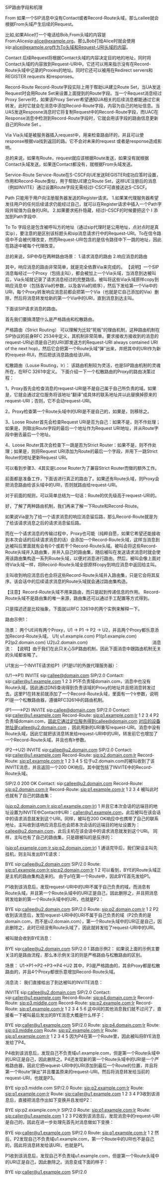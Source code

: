 SIP路由字段和机理

From
如果一个SIP消息中没有Contact或者Record-Route头域，那么callee就会根据From头域产生后续的Request。

比如,如果Alice打一个电话给Bob,From头域的内容是 From:Alicesip:alice@example.org。那么Bob打给Alice时就会使用 sip:alice@example.org作为To头域和Request-URI头域的内容。

Contact
后续Request将根据Contact头域的内容决定目的地的地址，同时将Contact头域的内容放到Request-URI中。它还可以用来指示没有在Record-Route头域中记录的Proxies的地址。同时它还可以被用在Redirect servers和REGISTER requests 和responses。

Record-Route
Record-Route字段实际上用于帮助UA建立Route Set，当UA发送Request时会用Route Set来设置上面提到的Route字段。当一个Request消息经过Proxy Server时，如果该Proxy Server希望通知UA相关的后续消息都能通过它来转发，此时它就会在消息中添加Record-Route字段，内容为自己的地址信息。当UAS发送Resposne消息时它将复制Request中的Record-Route字段，而UAC在Response消息中检测到Record-Route字段时，它就会用该字段的路由信息更新自己的Route Set 。

Via
Via头域是被服务器插入request中，用来检查路由环的，并且可以使response根据via找到返回的路。它不会对未来的request 或者是response造成影响。

总的来说，如果有Route，request就应该根据Route发送，如果没有就根据Contact头域发送，如果连Contact都没有，就根据From头域发送。

Service-Route
Service-Route在S-CSCF向UE发送REGISTER成功应答时设置，作用和Record-Route类似，用于帮助UE建立Route Set，这样UE注册后的消息（例如INVITE）通过设置Route字段无需经过I-CSCF可直接送达S-CSCF。

Path
只能用于用户向注册服务器发送的Register请求。 
1.如果某代理服务器希望发往用户的任何后续请求仍能经过自己，就可以在Register请求中插入一个Path字段并赋值为自身的URI。 
2.如果要求拓扑隐藏，经过I-CSCF的时候要把这个 I 添加到Path字段中.

To
To 字段总是包含被呼叫方的地址（通过sip代理时是公用地址，点对点时是真实ip），要注意的是区别该标题头和sip消息请求行中的Request-URI。To在信令路径中不会被代理改变，然而Request-URI包含的是信令路径中下一跳的地址，因此在路途中被每个代理改变。

总的来说，SIP中存在两种路由场景： 
1.请求消息的路由 
2.响应消息的路由

其中，响应消息的路由非常简单，就是完全依靠Via来完成的。 
【说明】一个SIP消息每经过一个Proxy（包括主叫），都会被加上一个Via头域，当消息到达被叫后，Via头域就记录了请求消息经过的完整路径。被叫将这些Via头域原样copy到响应消息中（包括各Via的参数，以及各Via的顺序），然后下发给第一个Via中的URI，每个Proxy转发响应消息前都会把第一个Via（也就是它自己添加的Via）删除，然后将消息转发给新的第一个Via中的URI，直到消息到达主叫。

下面谈SIP请求消息的路由。

首先我们要搞清楚什么是严格路由和松散路由。

严格路由（Strict Routing）
可以理解为比较“死板”的理由机制，这种路由机制在SIP协议的前身RFC 2534中定义，其机制非常简单。要求接收方接收到的消息的request-URI必须是自己的URI(即发送方的Request-URI always contained URI of the next hop)，然后它会把第一个Route头域“弹”出来，并把其中的URI作为新的request-RUI，然后把该消息路由给该URI。

松散路由（Louse Routing，lr）：
该路由机制较为灵活，也是SIP路由机制的灵魂所在，在RFC 3261中定义。 
下面介绍一下一个松散路由的Proxy的路由决策过程：

1，Proxy首先会检查消息的request-URI是不是自己属于自己所负责的域。如果是，它就会通过定位服务将该地址“翻译”成具体的联系地址并以此替换掉原来的request-URI；否则，它不会动request-URI。

2，Proxy检查第一个Route头域中的URI是不是自己的，如果是，则移除之。

3、Loose Router首先会检查Request URI是否为自己：如果不是，则不作处理；如果是，则取出Route字段的最后一个地址作为Request URI地址，并从Route字段中删去最后一个地址。

4、Loose Router其次会检查下一跳是否为Strict Router：如果不是，则不作处理；如果是，则将Request URI添加为Route的最后一个字段，并用下一跳Strict Router的地址更新Request URI。

可以看到步骤3、4其实是Loose Router为了兼容Strict Router而做的额外工作。

前面都是准备工作，下面该进行真正的路由了。如果还有Route头域，则Proxy会把消息路由给该头域中的URI，否则就路由给request-URI。

对于前面的规则，可以简单总结为一句话：Route的优先级高于request-URI的。

好，了解了两种路由机制，我们再来了解一下Route和Record-Route。

如果说Via是为了给一个请求消息的响应消息留后路，那么Record-Route就是为了给该请求消息之后的请求消息留后路。

而在一个请求消息的传输过程中，Proxy也可能（纯粹自愿，如果它希望还能接收到本次会话的后续请求消息的话）会添加一个Record-Route头域，这样当消息到达被叫后里面就有会有0个或若干个Record-Route头域。被叫会将这些Record-Route头域并入路由集，并并入自己的路由集，随后被叫在发送请求消息时就会使用该路由集构造一系列Route头域，以便对消息进行路由。然后，被叫会像上面对待Via头域一样，将Record-Route头域全部原样copy到响应消息中返回给主叫。

主叫收到响应消息后也会将这些Record-Route头域并入路由集，只是它会将其反序。该会话中的后续请求消息的Route头域就会通过路由集构造。

【注意】Record-Route头域不用来路由，而只是起到传递信息的作用。 
Record-Route头域不是路由集的唯一来源，路由集还可以通过手工配置等方式得到。

只是描述还是比较抽象，下面就以RFC 3261中的两个实例来解释一下。

路由示例1：

场景： 
两个UE间有两个Proxy，U1 -> P1 -> P2 -> U2，并且两个Proxy都乐意添加Record-Route头域。 
U1( u1.example.com) 
P1(p1.example.com) 
P2(p2.domain.com) 
U2(u2.domain.com) 
　　　　　　　　　　　 　　　 
消息流： 
【说明】由于我们在此只关心SIP路由机制，因此下面消息中跟路由机制无关的头域都省略了。

U1发出一个INVITE请求给P1（P1是U1的外拨代理服务器）：

(U1-->P1)
INVITE sip:callee@domain.com SIP/2.0
Contact: sip:caller@u1.example.com
1
2
3
P1不负责域domain.com，消息中也没有Route头域，因此通过DNS查询得到负责该域的Proxy的地址并且把消息转发过去。这里P1在转发前就添加了一个Record-Route头域，里面有一个lr参数，说明P1是一个松散路由器，遵循RFC3261中的路由机制。

(P1--->P2)
INVITE sip:callee@domain.com SIP/2.0
Contact: sip:caller@u1.example.com
Record-Route: <sip:p1.example.com;lr>
1
2
3
4
P2负责域domain.com，因此它通过定位服务得到callee@domain.com 对应的设备地址是callee@u2.domain.com ，因此用新的URI重写request-URI。消息中没有Route头域，因此它就把该消息转发给request-URI中的URI，转发前它也增加了一个Record-Route头域，并且也有lr参数。

(P2-->U2)
INVITE sip:callee@u2.domain.com SIP/2.0
Contact: sip:caller@u1.example.com
Record-Route: <sip:p2.domain.com;lr>
Record-Route: <sip:p1.example.com;lr>
1
2
3
4
5
位于u2.domain.com的被叫收到了该INVITE消息，并且返回一个200 OK响应。其中就包括了INVITE中的Record-Route头域。

SIP/2.0 200 OK
Contact: sip:callee@u2.domain.com
Record-Route: <sip:p2.domain.com;lr>
Record-Route: <sip:p1.example.com;lr>
1
2
3
4
被叫此时也就有了自己的路由集：

(<sip:p2.domain.com;lr>,<sip:p1.example.com;lr>)
1
并且它本次会话的远端目的地址设置为INVITE中Contact中URI：caller@u1.example.com，此后被叫在该会话中的请求消息就发到这个URI。同样，被叫在200 OK响应中也携带了自己的联系地址，主叫收到该响应消息后也会把本次会话的远端目的地址设置为：callee@u2.domain.com，此后主机在该会话中的请求消息就发到这个URI。 
同样，主叫也有了自己的路由集，只是跟被叫的是反序的：

(<sip:p1.example.com;lr>,<sip:p2.domain.com;lr>)
1
通话完毕后，我们架设主叫先挂机，则主叫发出BYE请求：

BYE sip:callee@u2.domain.com SIP/2.0
Route: <sip:p1.example.com;lr>,<sip:p2.domain.com;lr>
1
2
可以看到，BYE的Route头域正是主机的路由集构造来的。 
由于p1在第一个Route中，因此BYE首先发给P1。

P1收到该消息后，发现request-URI中的URI不属于自己负责的域，而消息有Route头域，并且第一个Route头域中的URI正是自己，因此删除之，并且把消息转发给新的第一个Route头域中的URI，也就是P2：

BYE sip:callee@u2.domain.com SIP/2.0
Route: <sip:p2.domain.com;lr>
1
2
P2收到该消息后，发现request-URI中的URI不属于自己负责的域（P2负责的是domain.com，而不是u2.domain.com），第一个Route头域中的URI正是自己，因此删除之，此时已经没有Route头域了，因此就转发给了request-URI中的URI。

被叫就会收到BYE消息：

BYE sip:callee@u2.domain.com SIP/2.0
1
路由示例2： 
如果说上面的示例主要关注的是路由流程，那么本示例关注的则是严格路由与松散路由的区别。

场景： 
U1->P1->P2->P3->P4->U2 
其中，P3是严格路由的，其余Proxy都是松散路由的，并且4个Proxy都很乐意增加Record-Route头域。

消息流： 
我们直接给出了到达被叫的INVITE消息：

INVITE sip:callee@u2.domain.com SIP/2.0
Contact: sip:caller@u1.example.com
Record-Route: <sip:p4.domain.com;lr>
Record-Route: <sip:p3.middle.com>
Record-Route: <sip:p2.example.com;lr>
Record-Route: <sip:p1.example.com;lr>
1
2
3
4
5
6
这中间的其他消息我们就不过问了，直接看一下被叫最后发出的BYE消息大概是什么样子：

BYE sip:caller@u1.example.com SIP/2.0
Route: <sip:p4.domain.com;lr>
Route: <sip:p3.middle.com>
Route: <sip:p2.example.com;lr>
Route: <sip:p1.example.com;lr>
1
2
3
4
5
因为P4在第一个Route里，因此被叫将BYE消息发给了P4。

P4收到该消息后，发现自己不负责域u1.example.com，但是第一个Route头域中的URI正是自己，因此删除之。P4还发现新的第一个Route头域中的URI是一个严格路由器，因此它把request-URI中的URI添加到最后一个Route的位置，并且将第一个Route“弹出”并且覆盖原来的request-URI。然后将消息转发给当前的request-URI，也就是P3。

BYE sip:p3.middle.com SIP/2.0
Route: <sip:p2.example.com;lr>
Route: <sip:p1.example.com;lr>
Route: <sip:caller@u1.example.com>
1
2
3
4
P3收到该消息后，直接把消息作出如下变换并且发给P2：

BYE sip:p2.example.com;lr SIP/2.0
Route: <sip:p1.example.com;lr>
Route: <sip:caller@u1.example.com>
1
2
3
P2收到该消息后，发现消息中的request-URI是自己的，因此在进一步处理先首先对消息做如下变换：

BYE sip:caller@u1.example.com SIP/2.0
Route: <sip:p1.example.com;lr>
1
2
然后，P2发现自己不负责域u1.example.com，第一个Route中的URI也不是自己的，因此将消息转发给该URI，也就是P1。

P1收到该消息后，发现自己不负责域u1.example.com，但是第一个Route头域中的URI正是自己，因此删除之。消息变成下面的样子：

BYE sip:caller@u1.example.com SIP/2.0